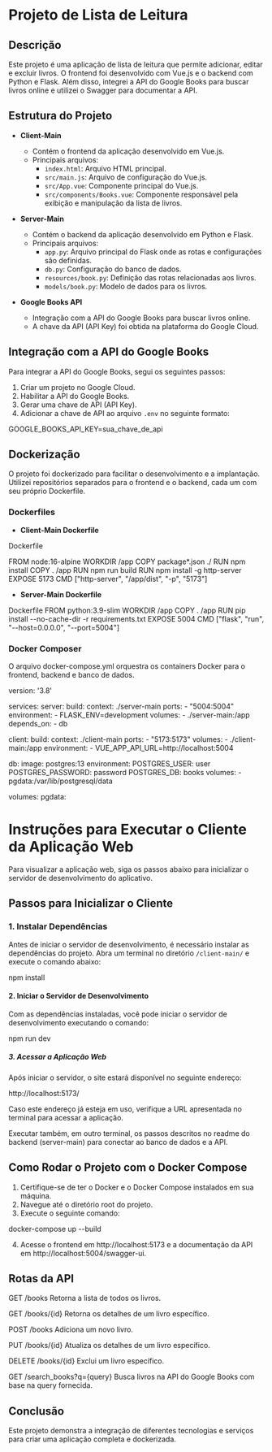 # Projeto de Lista de Leitura

## Descrição

Este projeto é uma aplicação de lista de leitura que permite adicionar, editar e excluir livros. O frontend foi desenvolvido com Vue.js e o backend com Python e Flask. Além disso, integrei a API do Google Books para buscar livros online e utilizei o Swagger para documentar a API.

## Estrutura do Projeto

- **Client-Main**
  - Contém o frontend da aplicação desenvolvido em Vue.js.
  - Principais arquivos:
    - `index.html`: Arquivo HTML principal.
    - `src/main.js`: Arquivo de configuração do Vue.js.
    - `src/App.vue`: Componente principal do Vue.js.
    - `src/components/Books.vue`: Componente responsável pela exibição e manipulação da lista de livros.

- **Server-Main**
  - Contém o backend da aplicação desenvolvido em Python e Flask.
  - Principais arquivos:
    - `app.py`: Arquivo principal do Flask onde as rotas e configurações são definidas.
    - `db.py`: Configuração do banco de dados.
    - `resources/book.py`: Definição das rotas relacionadas aos livros.
    - `models/book.py`: Modelo de dados para os livros.

- **Google Books API**
  - Integração com a API do Google Books para buscar livros online.
  - A chave da API (API Key) foi obtida na plataforma do Google Cloud.

## Integração com a API do Google Books

Para integrar a API do Google Books, segui os seguintes passos:

1. Criar um projeto no Google Cloud.
2. Habilitar a API do Google Books.
3. Gerar uma chave de API (API Key).
4. Adicionar a chave de API ao arquivo `.env` no seguinte formato:

GOOGLE_BOOKS_API_KEY=sua_chave_de_api

## Dockerização

O projeto foi dockerizado para facilitar o desenvolvimento e a implantação. Utilizei repositórios separados para o frontend e o backend, cada um com seu próprio Dockerfile.

### Dockerfiles

- **Client-Main Dockerfile**

Dockerfile

FROM node:16-alpine
WORKDIR /app
COPY package*.json ./
RUN npm install
COPY . /app
RUN npm run build
RUN npm install -g http-server
EXPOSE 5173
CMD ["http-server", "/app/dist", "-p", "5173"]

- **Server-Main Dockerfile**

Dockerfile
FROM python:3.9-slim
WORKDIR /app
COPY . /app
RUN pip install --no-cache-dir -r requirements.txt
EXPOSE 5004
CMD ["flask", "run", "--host=0.0.0.0", "--port=5004"]

### Docker Composer

O arquivo docker-compose.yml orquestra os containers Docker para o frontend, backend e banco de dados.

version: '3.8'

services:
  server:
    build:
      context: ./server-main
    ports:
      - "5004:5004"
    environment:
      - FLASK_ENV=development
    volumes:
      - ./server-main:/app
    depends_on:
      - db

  client:
    build:
      context: ./client-main
    ports:
      - "5173:5173"
    volumes:
      - ./client-main:/app
    environment:
      - VUE_APP_API_URL=http://localhost:5004

  db:
    image: postgres:13
    environment:
      POSTGRES_USER: user
      POSTGRES_PASSWORD: password
      POSTGRES_DB: books
    volumes:
      - pgdata:/var/lib/postgresql/data

volumes:
  pgdata:

# Instruções para Executar o Cliente da Aplicação Web

Para visualizar a aplicação web, siga os passos abaixo para inicializar o servidor de desenvolvimento do aplicativo.

## Passos para Inicializar o Cliente

### 1. Instalar Dependências

Antes de iniciar o servidor de desenvolvimento, é necessário instalar as dependências do projeto. Abra um terminal no diretório `/client-main/` e execute o comando abaixo:

npm install

#### 2. Iniciar o Servidor de Desenvolvimento

Com as dependências instaladas, você pode iniciar o servidor de desenvolvimento executando o comando:

npm run dev

##### 3. Acessar a Aplicação Web

Após iniciar o servidor, o site estará disponível no seguinte endereço:

http://localhost:5173/

Caso este endereço já esteja em uso, verifique a URL apresentada no terminal para acessar a aplicação.

Executar também, em outro terminal, os passos descritos no readme do backend (server-main) para conectar ao banco de dados e a API.

## Como Rodar o Projeto com o Docker Compose

1. Certifique-se de ter o Docker e o Docker Compose instalados em sua máquina.
2. Navegue até o diretório root do projeto.
3. Execute o seguinte comando: 

docker-compose up --build

4. Acesse o frontend em http://localhost:5173 e a documentação da API em http://localhost:5004/swagger-ui.

## Rotas da API

GET /books
Retorna a lista de todos os livros.

GET /books/{id}
Retorna os detalhes de um livro específico.

POST /books
Adiciona um novo livro.

PUT /books/{id}
Atualiza os detalhes de um livro específico.

DELETE /books/{id}
Exclui um livro específico.

GET /search_books?q={query}
Busca livros na API do Google Books com base na query fornecida.

## Conclusão ##

Este projeto demonstra a integração de diferentes tecnologias e serviços para criar uma aplicação completa e dockerizada.